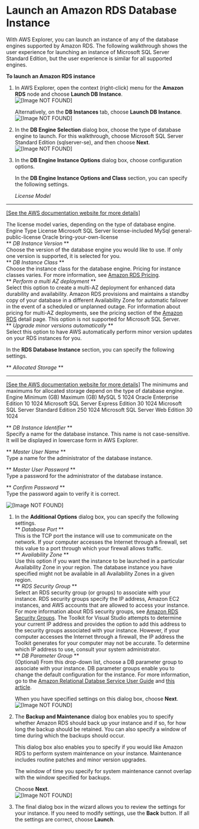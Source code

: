 # Launch an Amazon RDS Database Instance<a name="rds-launch-instance"></a>

With AWS Explorer, you can launch an instance of any of the database engines supported by Amazon RDS\. The following walkthrough shows the user experience for launching an instance of Microsoft SQL Server Standard Edition, but the user experience is similar for all supported engines\.

 **To launch an Amazon RDS instance** 

1. In AWS Explorer, open the context \(right\-click\) menu for the **Amazon RDS** node and choose **Launch DB Instance**\.  
![\[Image NOT FOUND\]](http://docs.aws.amazon.com/toolkit-for-visual-studio/latest/user-guide/images/rds-db-launch-menu.png)

   Alternatively, on the **DB Instances** tab, choose **Launch DB Instance**\.  
![\[Image NOT FOUND\]](http://docs.aws.amazon.com/toolkit-for-visual-studio/latest/user-guide/images/rds-db-launch-dashboard.png)

1. In the **DB Engine Selection** dialog box, choose the type of database engine to launch\. For this walkthrough, choose Microsoft SQL Server Standard Edition \(sqlserver\-se\), and then choose **Next**\.  
![\[Image NOT FOUND\]](http://docs.aws.amazon.com/toolkit-for-visual-studio/latest/user-guide/images/rds-db-instance-db-engine.png)

1. In the **DB Engine Instance Options** dialog box, choose configuration options\.

   In the **DB Engine Instance Options and Class** section, you can specify the following settings\.

    *License Model*   
****    
[\[See the AWS documentation website for more details\]](http://docs.aws.amazon.com/toolkit-for-visual-studio/latest/user-guide/rds-launch-instance.html)

   The license model varies, depending on the type of database engine\. Engine Type License Microsoft SQL Server license\-included MySql general\-public\-license Oracle bring\-your\-own\-license  
** *DB Instance Version* **  
Choose the version of the database engine you would like to use\. If only one version is supported, it is selected for you\.  
** *DB Instance Class* **  
Choose the instance class for the database engine\. Pricing for instance classes varies\. For more information, see [Amazon RDS Pricing](https://aws.amazon.com/rds/pricing/)\.  
** *Perform a multi AZ deployment* **  
Select this option to create a multi\-AZ deployment for enhanced data durability and availability\. Amazon RDS provisions and maintains a standby copy of your database in a different Availability Zone for automatic failover in the event of a scheduled or unplanned outage\. For information about pricing for multi\-AZ deployments, see the pricing section of the [Amazon RDS](https://aws.amazon.com/rds/) detail page\. This option is not supported for Microsoft SQL Server\.  
** *Upgrade minor versions automatically* **  
Select this option to have AWS automatically perform minor version updates on your RDS instances for you\.

In the **RDS Database Instance** section, you can specify the following settings\.

** *Allocated Storage* **    
****    
[\[See the AWS documentation website for more details\]](http://docs.aws.amazon.com/toolkit-for-visual-studio/latest/user-guide/rds-launch-instance.html)
The minimums and maximums for allocated storage depend on the type of database engine\. Engine Minimum \(GB\) Maximum \(GB\) MySQL 5 1024 Oracle Enterprise Edition 10 1024 Microsoft SQL Server Express Edition 30 1024 Microsoft SQL Server Standard Edition 250 1024 Microsoft SQL Server Web Edition 30 1024

** *DB Instance Identifier* **  
Specify a name for the database instance\. This name is not case\-sensitive\. It will be displayed in lowercase form in AWS Explorer\.

** *Master User Name* **  
Type a name for the administrator of the database instance\.

** *Master User Password* **  
Type a password for the administrator of the database instance\.

** *Confirm Password* **  
Type the password again to verify it is correct\.

![\[Image NOT FOUND\]](http://docs.aws.amazon.com/toolkit-for-visual-studio/latest/user-guide/images/rds-db-instance-engine-options.png)

1. In the **Additional Options** dialog box, you can specify the following settings\.  
** *Database Port* **  
This is the TCP port the instance will use to communicate on the network\. If your computer accesses the Internet through a firewall, set this value to a port through which your firewall allows traffic\.  
** *Availability Zone* **  
Use this option if you want the instance to be launched in a particular Availability Zone in your region\. The database instance you have specified might not be available in all Availability Zones in a given region\.  
** *RDS Security Group* **  
Select an RDS security group \(or groups\) to associate with your instance\. RDS security groups specify the IP address, Amazon EC2 instances, and AWS accounts that are allowed to access your instance\. For more information about RDS security groups, see [Amazon RDS Security Groups](rds-security-groups.md#tkv-amazon-rds-security-groups)\. The Toolkit for Visual Studio attempts to determine your current IP address and provides the option to add this address to the security groups associated with your instance\. However, if your computer accesses the Internet through a firewall, the IP address the Toolkit generates for your computer may not be accurate\. To determine which IP address to use, consult your system administrator\.  
** *DB Parameter Group* **  
\(Optional\) From this drop\-down list, choose a DB parameter group to associate with your instance\. DB parameter groups enable you to change the default configuration for the instance\. For more information, go to the [Amazon Relational Databse Service User Guide](https://docs.aws.amazon.com/AmazonRDS/latest/UserGuide/USER_WorkingWithParamGroups.html) and [this article](https://aws.amazon.com/articles/2935)\.

   When you have specified settings on this dialog box, choose **Next**\.  
![\[Image NOT FOUND\]](http://docs.aws.amazon.com/toolkit-for-visual-studio/latest/user-guide/images/rds-db-instance-add-options.png)

1. The **Backup and Maintenance** dialog box enables you to specify whether Amazon RDS should back up your instance and if so, for how long the backup should be retained\. You can also specify a window of time during which the backups should occur\.

   This dialog box also enables you to specify if you would like Amazon RDS to perform system maintenance on your instance\. Maintenance includes routine patches and minor version upgrades\.

   The window of time you specify for system maintenance cannot overlap with the window specified for backups\.

   Choose **Next**\.  
![\[Image NOT FOUND\]](http://docs.aws.amazon.com/toolkit-for-visual-studio/latest/user-guide/images/rds-db-instance-back-up-maintenance.png)

1. The final dialog box in the wizard allows you to review the settings for your instance\. If you need to modify settings, use the **Back** button\. If all the settings are correct, choose **Launch**\.